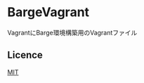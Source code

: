 BargeVagrant
====

VagrantにBarge環境構築用のVagrantファイル


## Licence

[MIT](https://github.com/tcnksm/tool/blob/master/LICENCE)